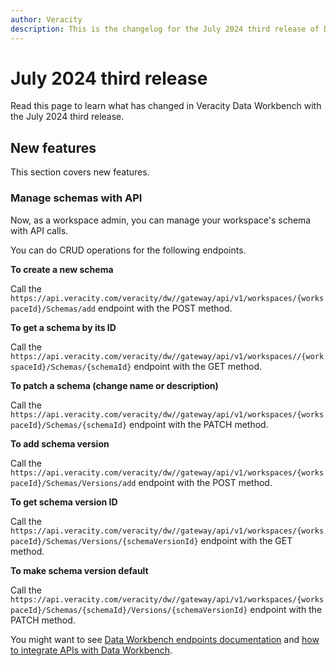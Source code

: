 ```yaml
---
author: Veracity
description: This is the changelog for the July 2024 third release of Data Workbench.
---
```


# July 2024 third release

Read this page to learn what has changed in Veracity Data Workbench with the July 2024 third release.

## New features
This section covers new features.

### Manage schemas with API
Now, as a workspace admin, you can manage your workspace's schema with API calls.

You can do CRUD operations for the following endpoints.

**To create a new schema**

Call the `https://api.veracity.com/veracity/dw//gateway/api/v1/workspaces/{workspaceId}/Schemas/add` endpoint with the POST method.

**To get a schema by its ID**

Call the `https://api.veracity.com/veracity/dw//gateway/api/v1/workspaces//{workspaceId}/Schemas/{schemaId}` endpoint with the GET method.

**To patch a schema (change name or description)**

Call the `https://api.veracity.com/veracity/dw//gateway/api/v1/workspaces/{workspaceId}/Schemas/{schemaId}` endpoint with the PATCH method.

**To add schema version**

Call the `https://api.veracity.com/veracity/dw//gateway/api/v1/workspaces/{workspaceId}/Schemas/Versions/add` endpoint with the POST method.

**To get schema version ID**

Call the `https://api.veracity.com/veracity/dw//gateway/api/v1/workspaces/{workspaceId}/Schemas/Versions/{schemaVersionId}` endpoint with the GET method.

**To make schema version default**

Call the `https://api.veracity.com/veracity/dw//gateway/api/v1/workspaces/{workspaceId}/Schemas/{schemaId}/Versions/{schemaVersionId}` endpoint with the PATCH method.

You might want to see [Data Workbench endpoints documentation](../apiendpoints.md) and [how to integrate APIs with Data Workbench](../apimanagement.md).